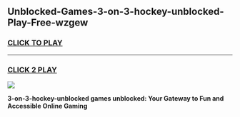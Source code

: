 
## Unblocked-Games-3-on-3-hockey-unblocked-Play-Free-wzgew
<h3>
<a href="https://premium76.site?title=3-on-3-hockey-unblocked&ref=20M">CLICK TO PLAY</a></h3>
<hr>

<h3>
<a href="https://premium76.site?title=3-on-3-hockey-unblocked&ref=20M">CLICK 2 PLAY</a>
  
</h3>

<a href="https://premium76.site?title=3-on-3-hockey-unblocked&ref=19M"><img src="https://clearcache.store/games.png"></a>


**3-on-3-hockey-unblocked games unblocked: Your Gateway to Fun and Accessible Online Gaming**
